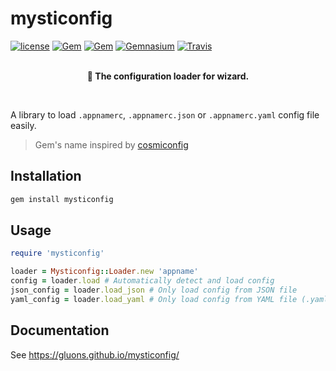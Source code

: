 # mysticonfig
[![license](https://img.shields.io/github/license/gluons/mysticonfig.svg?style=flat-square)](./LICENSE)
[![Gem](https://img.shields.io/gem/v/mysticonfig.svg?style=flat-square)](https://rubygems.org/gems/mysticonfig)
[![Gem](https://img.shields.io/gem/dt/mysticonfig.svg?style=flat-square)](https://rubygems.org/gems/mysticonfig)
[![Gemnasium](https://img.shields.io/gemnasium/gluons/mysticonfig.svg?style=flat-square)](https://gemnasium.com/github.com/gluons/mysticonfig)
[![Travis](https://img.shields.io/travis/gluons/mysticonfig.svg?style=flat-square)](https://travis-ci.org/gluons/mysticonfig)
<br><br>
<p align="center">
	<strong>🔮 The configuration loader for wizard.</strong>
</p>
<br>

A library to load `.appnamerc`, `.appnamerc.json` or `.appnamerc.yaml` config file easily.

> Gem's name inspired by [cosmiconfig](https://github.com/davidtheclark/cosmiconfig)

## Installation

```bash
gem install mysticonfig
```

## Usage

```ruby
require 'mysticonfig'

loader = Mysticonfig::Loader.new 'appname'
config = loader.load # Automatically detect and load config
json_config = loader.load_json # Only load config from JSON file
yaml_config = loader.load_yaml # Only load config from YAML file (.yaml or .yml)
```

## Documentation

See https://gluons.github.io/mysticonfig/
